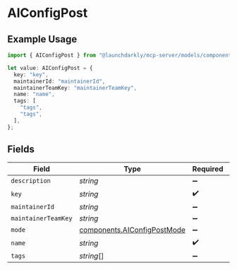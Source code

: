 # AIConfigPost

## Example Usage

```typescript
import { AIConfigPost } from "@launchdarkly/mcp-server/models/components";

let value: AIConfigPost = {
  key: "key",
  maintainerId: "maintainerId",
  maintainerTeamKey: "maintainerTeamKey",
  name: "name",
  tags: [
    "tags",
    "tags",
  ],
};
```

## Fields

| Field                                                                      | Type                                                                       | Required                                                                   | Description                                                                |
| -------------------------------------------------------------------------- | -------------------------------------------------------------------------- | -------------------------------------------------------------------------- | -------------------------------------------------------------------------- |
| `description`                                                              | *string*                                                                   | :heavy_minus_sign:                                                         | N/A                                                                        |
| `key`                                                                      | *string*                                                                   | :heavy_check_mark:                                                         | N/A                                                                        |
| `maintainerId`                                                             | *string*                                                                   | :heavy_minus_sign:                                                         | N/A                                                                        |
| `maintainerTeamKey`                                                        | *string*                                                                   | :heavy_minus_sign:                                                         | N/A                                                                        |
| `mode`                                                                     | [components.AIConfigPostMode](../../models/components/aiconfigpostmode.md) | :heavy_minus_sign:                                                         | N/A                                                                        |
| `name`                                                                     | *string*                                                                   | :heavy_check_mark:                                                         | N/A                                                                        |
| `tags`                                                                     | *string*[]                                                                 | :heavy_minus_sign:                                                         | N/A                                                                        |